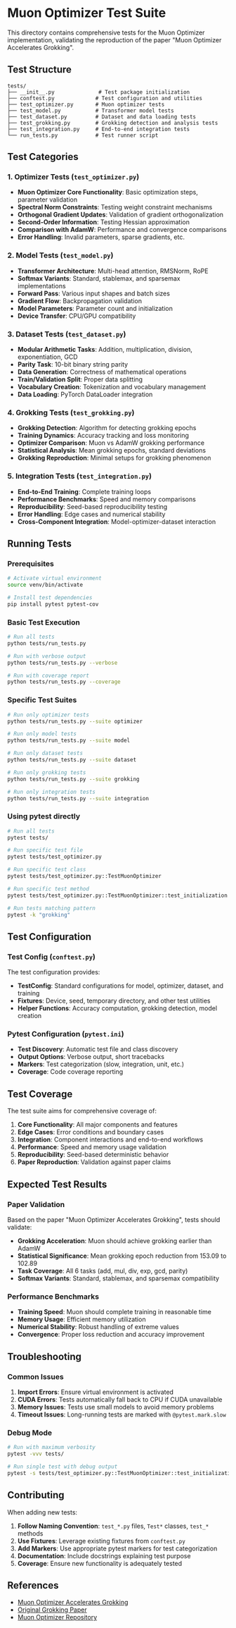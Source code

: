 # Muon Optimizer Test Suite

This directory contains comprehensive tests for the Muon Optimizer implementation, validating the reproduction of the paper "Muon Optimizer Accelerates Grokking".

## Test Structure

```
tests/
├── __init__.py              # Test package initialization
├── conftest.py             # Test configuration and utilities
├── test_optimizer.py       # Muon optimizer tests
├── test_model.py           # Transformer model tests
├── test_dataset.py         # Dataset and data loading tests
├── test_grokking.py        # Grokking detection and analysis tests
├── test_integration.py     # End-to-end integration tests
└── run_tests.py            # Test runner script
```

## Test Categories

### 1. Optimizer Tests (`test_optimizer.py`)
- **Muon Optimizer Core Functionality**: Basic optimization steps, parameter validation
- **Spectral Norm Constraints**: Testing weight constraint mechanisms
- **Orthogonal Gradient Updates**: Validation of gradient orthogonalization
- **Second-Order Information**: Testing Hessian approximation
- **Comparison with AdamW**: Performance and convergence comparisons
- **Error Handling**: Invalid parameters, sparse gradients, etc.

### 2. Model Tests (`test_model.py`)
- **Transformer Architecture**: Multi-head attention, RMSNorm, RoPE
- **Softmax Variants**: Standard, stablemax, and sparsemax implementations
- **Forward Pass**: Various input shapes and batch sizes
- **Gradient Flow**: Backpropagation validation
- **Model Parameters**: Parameter count and initialization
- **Device Transfer**: CPU/GPU compatibility

### 3. Dataset Tests (`test_dataset.py`)
- **Modular Arithmetic Tasks**: Addition, multiplication, division, exponentiation, GCD
- **Parity Task**: 10-bit binary string parity
- **Data Generation**: Correctness of mathematical operations
- **Train/Validation Split**: Proper data splitting
- **Vocabulary Creation**: Tokenization and vocabulary management
- **Data Loading**: PyTorch DataLoader integration

### 4. Grokking Tests (`test_grokking.py`)
- **Grokking Detection**: Algorithm for detecting grokking epochs
- **Training Dynamics**: Accuracy tracking and loss monitoring
- **Optimizer Comparison**: Muon vs AdamW grokking performance
- **Statistical Analysis**: Mean grokking epochs, standard deviations
- **Grokking Reproduction**: Minimal setups for grokking phenomenon

### 5. Integration Tests (`test_integration.py`)
- **End-to-End Training**: Complete training loops
- **Performance Benchmarks**: Speed and memory comparisons
- **Reproducibility**: Seed-based reproducibility testing
- **Error Handling**: Edge cases and numerical stability
- **Cross-Component Integration**: Model-optimizer-dataset interaction

## Running Tests

### Prerequisites
```bash
# Activate virtual environment
source venv/bin/activate

# Install test dependencies
pip install pytest pytest-cov
```

### Basic Test Execution
```bash
# Run all tests
python tests/run_tests.py

# Run with verbose output
python tests/run_tests.py --verbose

# Run with coverage report
python tests/run_tests.py --coverage
```

### Specific Test Suites
```bash
# Run only optimizer tests
python tests/run_tests.py --suite optimizer

# Run only model tests
python tests/run_tests.py --suite model

# Run only dataset tests
python tests/run_tests.py --suite dataset

# Run only grokking tests
python tests/run_tests.py --suite grokking

# Run only integration tests
python tests/run_tests.py --suite integration
```

### Using pytest directly
```bash
# Run all tests
pytest tests/

# Run specific test file
pytest tests/test_optimizer.py

# Run specific test class
pytest tests/test_optimizer.py::TestMuonOptimizer

# Run specific test method
pytest tests/test_optimizer.py::TestMuonOptimizer::test_initialization

# Run tests matching pattern
pytest -k "grokking"
```

## Test Configuration

### Test Config (`conftest.py`)
The test configuration provides:
- **TestConfig**: Standard configurations for model, optimizer, dataset, and training
- **Fixtures**: Device, seed, temporary directory, and other test utilities
- **Helper Functions**: Accuracy computation, grokking detection, model creation

### Pytest Configuration (`pytest.ini`)
- **Test Discovery**: Automatic test file and class discovery
- **Output Options**: Verbose output, short tracebacks
- **Markers**: Test categorization (slow, integration, unit, etc.)
- **Coverage**: Code coverage reporting

## Test Coverage

The test suite aims for comprehensive coverage of:

1. **Core Functionality**: All major components and features
2. **Edge Cases**: Error conditions and boundary cases
3. **Integration**: Component interactions and end-to-end workflows
4. **Performance**: Speed and memory usage validation
5. **Reproducibility**: Seed-based deterministic behavior
6. **Paper Reproduction**: Validation against paper claims

## Expected Test Results

### Paper Validation
Based on the paper "Muon Optimizer Accelerates Grokking", tests should validate:

- **Grokking Acceleration**: Muon should achieve grokking earlier than AdamW
- **Statistical Significance**: Mean grokking epoch reduction from 153.09 to 102.89
- **Task Coverage**: All 6 tasks (add, mul, div, exp, gcd, parity)
- **Softmax Variants**: Standard, stablemax, and sparsemax compatibility

### Performance Benchmarks
- **Training Speed**: Muon should complete training in reasonable time
- **Memory Usage**: Efficient memory utilization
- **Numerical Stability**: Robust handling of extreme values
- **Convergence**: Proper loss reduction and accuracy improvement

## Troubleshooting

### Common Issues
1. **Import Errors**: Ensure virtual environment is activated
2. **CUDA Errors**: Tests automatically fall back to CPU if CUDA unavailable
3. **Memory Issues**: Tests use small models to avoid memory problems
4. **Timeout Issues**: Long-running tests are marked with `@pytest.mark.slow`

### Debug Mode
```bash
# Run with maximum verbosity
pytest -vvv tests/

# Run single test with debug output
pytest -s tests/test_optimizer.py::TestMuonOptimizer::test_initialization
```

## Contributing

When adding new tests:

1. **Follow Naming Convention**: `test_*.py` files, `Test*` classes, `test_*` methods
2. **Use Fixtures**: Leverage existing fixtures from `conftest.py`
3. **Add Markers**: Use appropriate pytest markers for test categorization
4. **Documentation**: Include docstrings explaining test purpose
5. **Coverage**: Ensure new functionality is adequately tested

## References

- [Muon Optimizer Accelerates Grokking](https://arxiv.org/pdf/2504.16041)
- [Original Grokking Paper](https://arxiv.org/abs/2201.02177)
- [Muon Optimizer Repository](https://github.com/KellerJordan/Muon)
